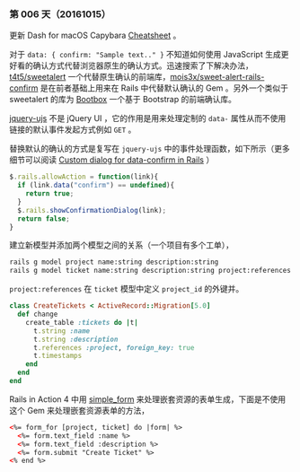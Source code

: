 ### 第 006 天（20161015）

更新 Dash for macOS Capybara [Cheatsheet](https://github.com/Kapeli/cheatsheets/pull/243/files) 。

对于 `data: { confirm: "Sample text.." }` 不知道如何使用 JavaScript 生成更好看的确认方式代替浏览器原生的确认方式。迅速搜索了下解决办法，[t4t5/sweetalert](https://github.com/t4t5/sweetalert) 一个代替原生确认的前端库，[mois3x/sweet-alert-rails-confirm](https://github.com/mois3x/sweet-alert-rails-confirm) 是在前者基础上用来在 Rails 中代替默认确认的 Gem 。另外一个类似于 sweetalert 的库为 [Bootbox](http://bootboxjs.com/) 一个基于 Bootstrap 的前端确认库。

[jquery-ujs](https://github.com/rails/jquery-ujs) 不是 jQuery UI ，它的作用是用来处理定制的 `data-` 属性从而不使用链接的默认事件发起方式例如 `GET` 。


替换默认的确认的方式是复写在 `jquery-ujs` 中的事件处理函数，如下所示（更多细节可以阅读 [Custom dialog for data-confirm in Rails](http://thelazylog.com/custom-dialog-for-data-confirm-in-rails/) ）

```js
$.rails.allowAction = function(link){
  if (link.data("confirm") == undefined){
    return true;
  }
  $.rails.showConfirmationDialog(link);
  return false;
}
```

建立新模型并添加两个模型之间的关系（一个项目有多个工单），

```bash
rails g model project name:string description:string
rails g model ticket name:string description:string project:references
```

`project:references` 在 `ticket` 模型中定义 `project_id` 的外键并。

```ruby
class CreateTickets < ActiveRecord::Migration[5.0]
  def change
    create_table :tickets do |t|
      t.string :name
      t.string :description
      t.references :project, foreign_key: true
      t.timestamps
    end
  end
end
```

Rails in Action 4 中用 [simple_form](https://github.com/plataformatec/simple_form) 来处理嵌套资源的表单生成，下面是不使用这个 Gem 来处理嵌套资源表单的方法，

```html
<%= form_for [project, ticket] do |form| %>
  <%= form.text_field :name %>
  <%= form.text_field :description %>
  <%= form.submit "Create Ticket" %>
<% end %>
```
